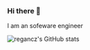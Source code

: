### Hi there 👋
I am an sofeware engineer
  
<!-- ![regancz's GitHub stats](https://github-readme-stats.vercel.app/api/top-langs/?username=regancz&layout=compact&theme=dracula&border_radius=10&hide_border=1&card_width=295) -->
![regancz's GitHub stats](https://github-readme-stats.vercel.app/api?username=regancz&show_icons=true&theme=dracula&border_radius=10&hide_border=1)

<!--
**regancz/regancz** is a ✨ _special_ ✨ repository because its `README.md` (this file) appears on your GitHub profile.

Here are some ideas to get you started:

- 🔭 I’m currently working on ...
- 🌱 I’m currently learning ...
- 👯 I’m looking to collaborate on ...
- 🤔 I’m looking for help with ...
- 💬 Ask me about ...
- 📫 How to reach me: ...
- 😄 Pronouns: ...
- ⚡ Fun fact: ...
-->
